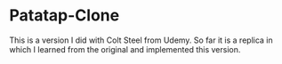 # Patatap-Clone
This is a version I did with Colt Steel from Udemy. So far it is a replica in which I learned from the original and implemented this version.
